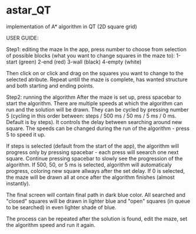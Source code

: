 # astar_QT
implementation of A* algorithm in QT (2D square grid)


USER GUIDE:

Step1: editing the maze
In the app, press number to choose from selection of possible blocks (what you want to change squares in the maze to):
1-start (green)
2-end (red)
3-wall (black)
4-empty (white)

Then click on or click and drag on the squares you want to change to the selected atribute. Repeat untill the maze is complete, has wanted structure and both starting and ending points.


Step2: running the algorithm
After the maze is set up, press spacebar to start the algorithm. There are multiple speeds at which the algorithm can run and the solution will be drawn. They can be cycled by pressing number 5 (cycling in this order between:  steps / 500 ms / 50 ms / 5 ms / 0 ms. Default is by steps). It controls the delay between searching around new square. The speeds can be changed during the run of the algorithm - press 5 to speed it up.

If steps is selected (default from the start of the app), the algorithm will progress only by pressing spacebar - each press will seearch one next square. Continue pressing spacebar to slowly see the progression of the algorithm.
If 500, 50, or 5 ms is selected, algorithm will automaticaly progress, coloring new square allways after the set delay.
If 0 is selected, the maze will be drawn all at once after the algorithm finishes (almost instantly).

The final screen will contain final path in dark blue color. All searched and "closed" squares will be drawn in lighter blue and "open" squares (in queue to be searched) in even lighter shade of blue.

The process can be repeated after the solution is found, edit the maze, set the algorithm speed and run it again.
